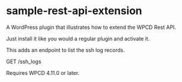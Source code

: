 # sample-rest-api-extension
A WordPress plugin that illustrates how to extend the WPCD Rest API.

Just install it like you would a regular plugin and activate it.

This adds an endpoint to list the ssh log records.

GET /ssh_logs

Requires WPCD 4.11.0 or later.